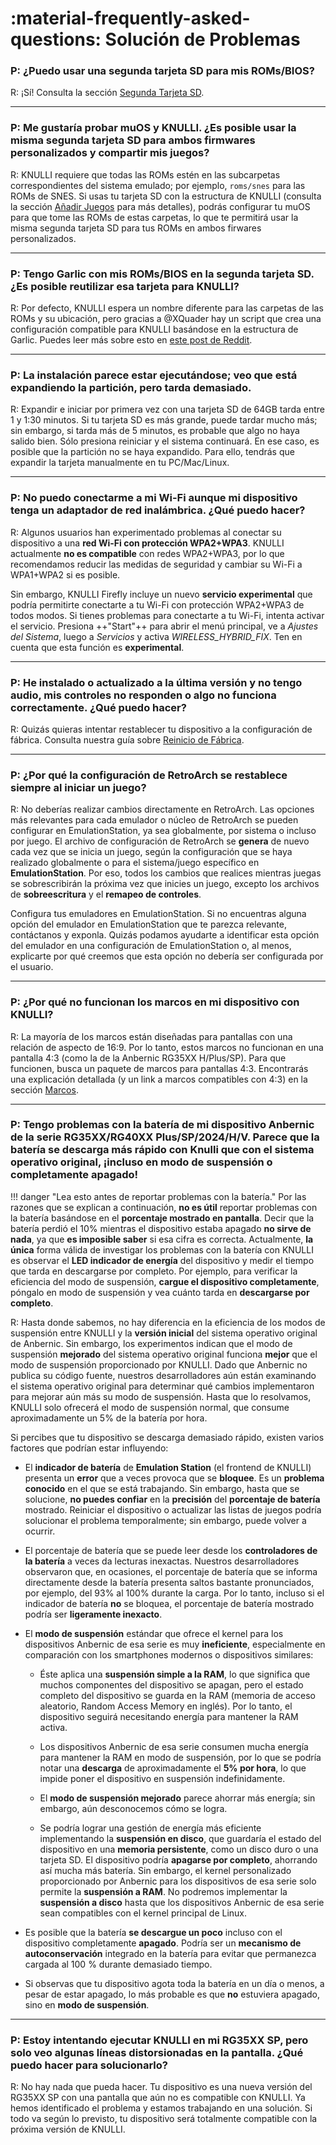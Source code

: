 # :material-frequently-asked-questions: Solución de Problemas

### P: ¿Puedo usar una segunda tarjeta SD para mis ROMs/BIOS?

R: ¡Sí! Consulta la sección [Segunda Tarjeta SD](../../play/add-games/second-sd-card).

---

### P: Me gustaría probar muOS y KNULLI. ¿Es posible usar la misma segunda tarjeta SD para ambos firmwares personalizados y compartir mis juegos?

R: KNULLI requiere que todas las ROMs estén en las subcarpetas correspondientes del sistema emulado; por ejemplo, `roms/snes` para las ROMs de SNES. Si usas tu tarjeta SD con la estructura de KNULLI (consulta la sección [Añadir Juegos](../../play/add-games) para más detalles), podrás configurar tu muOS para que tome las ROMs de estas carpetas, lo que te permitirá usar la misma segunda tarjeta SD para tus ROMs en ambos firwares personalizados.

---

### P: Tengo Garlic con mis ROMs/BIOS en la segunda tarjeta SD. ¿Es posible reutilizar esa tarjeta para KNULLI?

R: Por defecto, KNULLI espera un nombre diferente para las carpetas de las ROMs y su ubicación, pero gracias a @XQuader hay un script que crea una configuración compatible para KNULLI basándose en la estructura de Garlic. Puedes leer más sobre esto en [este post de Reddit](https://www.reddit.com/r/RG35XX/comments/12zxs8t/how_to_get_garlicos_roms_folders_working_in/).

---

### P: La instalación parece estar ejecutándose; veo que está expandiendo la partición, pero tarda demasiado.

R: Expandir e iniciar por primera vez con una tarjeta SD de 64GB tarda entre 1 y 1:30 minutos. Si tu tarjeta SD es más grande, puede tardar mucho más; sin embargo, si tarda más de 5 minutos, es probable que algo no haya salido bien. Sólo presiona reiniciar y el sistema continuará. En ese caso, es posible que la partición no se haya expandido. Para ello, tendrás que expandir la tarjeta manualmente en tu PC/Mac/Linux.

---

### P: No puedo conectarme a mi Wi-Fi aunque mi dispositivo tenga un adaptador de red inalámbrica. ¿Qué puedo hacer?

R: Algunos usuarios han experimentado problemas al conectar su dispositivo a una **red Wi-Fi con protección WPA2+WPA3**. KNULLI actualmente **no es compatible** con redes WPA2+WPA3, por lo que recomendamos reducir las medidas de seguridad y cambiar su Wi-Fi a WPA1+WPA2 si es posible.

Sin embargo, KNULLI Firefly incluye un nuevo **servicio experimental** que podría permitirte conectarte a tu Wi-Fi con protección WPA2+WPA3 de todos modos. Si tienes problemas para conectarte a tu Wi-Fi, intenta activar el servicio. Presiona ++"Start"++ para abrir el menú principal, ve a *Ajustes del Sistema*, luego a *Servicios* y activa *WIRELESS_HYBRID_FIX*. Ten en cuenta que esta función es **experimental**.

---

### P: He instalado o actualizado a la última versión y no tengo audio, mis controles no responden o algo no funciona correctamente. ¿Qué puedo hacer?

R: Quizás quieras intentar restablecer tu dispositivo a la configuración de fábrica. Consulta nuestra guía sobre [Reinicio de Fábrica](../../configure/reset-to-factory-settings).

---

### P: ¿Por qué la configuración de RetroArch se restablece siempre al iniciar un juego?

R: No deberías realizar cambios directamente en RetroArch. Las opciones más relevantes para cada emulador o núcleo de RetroArch se pueden configurar en EmulationStation, ya sea globalmente, por sistema o incluso por juego. El archivo de configuración de RetroArch se **genera** de nuevo cada vez que se inicia un juego, según la configuración que se haya realizado globalmente o para el sistema/juego específico en **EmulationStation**. Por eso, todos los cambios que realices mientras juegas se sobrescribirán la próxima vez que inicies un juego, excepto los archivos de **sobreescritura** y el **remapeo de controles**.

Configura tus emuladores en EmulationStation. Si no encuentras alguna opción del emulador en EmulationStation que te parezca relevante, contáctanos y exponla. Quizás podamos ayudarte a identificar esta opción del emulador en una configuración de EmulationStation o, al menos, explicarte por qué creemos que esta opción no debería ser configurada por el usuario.

---

### P: ¿Por qué no funcionan los marcos en mi dispositivo con KNULLI?

R: La mayoría de los marcos están diseñadas para pantallas con una relación de aspecto de 16:9. Por lo tanto, estos marcos no funcionan en una pantalla 4:3 (como la de la Anbernic RG35XX H/Plus/SP). Para que funcionen, busca un paquete de marcos para pantallas 4:3. Encontrarás una explicación detallada (y un link a marcos compatibles con 4:3) en la sección [Marcos](../../configure/customization/bezel-decorations).

---

### P: Tengo problemas con la batería de mi dispositivo Anbernic de la serie RG35XX/RG40XX Plus/SP/2024/H/V. Parece que la batería se descarga más rápido con Knulli que con el sistema operativo original, ¡incluso en modo de suspensión o completamente apagado!

!!! danger "Lea esto antes de reportar problemas con la batería."
    Por las razones que se explican a continuación, **no es útil** reportar problemas con la batería basándose en el **porcentaje mostrado en pantalla**. Decir que la batería perdió el 10% mientras el dispositivo estaba apagado **no sirve de nada**, ya que **es imposible saber** si esa cifra es correcta.
    Actualmente, **la única** forma válida de investigar los problemas con la batería con KNULLI es observar el **LED indicador de energía** del dispositivo y medir el tiempo que tarda en descargarse por completo. Por ejemplo, para verificar la eficiencia del modo de suspensión, **cargue el dispositivo completamente**, póngalo en modo de suspensión y vea cuánto tarda en **descargarse por completo**.

R: Hasta donde sabemos, no hay diferencia en la eficiencia de los modos de suspensión entre KNULLI y la **versión inicial** del sistema operativo original de Anbernic. Sin embargo, los experimentos indican que el modo de suspensión **mejorado** del sistema operativo original funciona **mejor** que el modo de suspensión proporcionado por KNULLI. Dado que Anbernic no publica su código fuente, nuestros desarrolladores aún están examinando el sistema operativo original para determinar qué cambios implementaron para mejorar aún más su modo de suspensión. Hasta que lo resolvamos, KNULLI solo ofrecerá el modo de suspensión normal, que consume aproximadamente un 5% de la batería por hora.

Si percibes que tu dispositivo se descarga demasiado rápido, existen varios factores que podrían estar influyendo:

* El **indicador de batería** de **Emulation Station** (el frontend de KNULLI) presenta un **error** que a veces provoca que se **bloquee**. Es un **problema conocido** en el que se está trabajando. Sin embargo, hasta que se solucione, **no puedes confiar** en la **precisión** del **porcentaje de batería** mostrado. Reiniciar el dispositivo o actualizar las listas de juegos podría solucionar el problema temporalmente; sin embargo, puede volver a ocurrir.

* El porcentaje de batería que se puede leer desde los **controladores de la batería** a veces da lecturas inexactas. Nuestros desarrolladores observaron que, en ocasiones, el porcentaje de batería que se informa directamente desde la batería presenta saltos bastante pronunciados, por ejemplo, del 93% al 100% durante la carga. Por lo tanto, incluso si el indicador de batería **no** se bloquea, el porcentaje de batería mostrado podría ser **ligeramente inexacto**.

* El **modo de suspensión** estándar que ofrece el kernel para los dispositivos Anbernic de esa serie es muy **ineficiente**, especialmente en comparación con los smartphones modernos o dispositivos similares:

    * Éste aplica una **suspensión simple a la RAM**, lo que significa que muchos componentes del dispositivo se apagan, pero el estado completo del dispositivo se guarda en la RAM (memoria de acceso aleatorio, Random Access Memory en inglés). Por lo tanto, el dispositivo seguirá necesitando energía para mantener la RAM activa.

    * Los dispositivos Anbernic de esa serie consumen mucha energía para mantener la RAM en modo de suspensión, por lo que se podría notar una **descarga** de aproximadamente el **5% por hora**, lo que impide poner el dispositivo en suspensión indefinidamente.

    * El **modo de suspensión mejorado** parece ahorrar más energía; sin embargo, aún desconocemos cómo se logra.

    * Se podría lograr una gestión de energía más eficiente implementando la **suspensión en disco**, que guardaría el estado del dispositivo en una **memoria persistente**, como un disco duro o una tarjeta SD. El dispositivo podría **apagarse por completo**, ahorrando así mucha más batería. Sin embargo, el kernel personalizado proporcionado por Anbernic para los dispositivos de esa serie solo permite la **suspensión a RAM**. No podremos implementar la **suspensión a disco** hasta que los dispositivos Anbernic de esa serie sean compatibles con el kernel principal de Linux.

* Es posible que la batería **se descargue un poco** incluso con el dispositivo completamente **apagado**. Podría ser un **mecanismo de autoconservación** integrado en la batería para evitar que permanezca cargada al 100 % durante demasiado tiempo.

* Si observas que tu dispositivo agota toda la batería en un día o menos, a pesar de estar apagado, lo más probable es que **no** estuviera apagado, sino en **modo de suspensión**.

---

### P: Estoy intentando ejecutar KNULLI en mi RG35XX SP, pero solo veo algunas líneas distorsionadas en la pantalla. ¿Qué puedo hacer para solucionarlo?

R: No hay nada que pueda hacer. Tu dispositivo es una nueva versión del RG35XX SP con una pantalla que aún no es compatible con KNULLI. Ya hemos identificado el problema y estamos trabajando en una solución. Si todo va según lo previsto, tu dispositivo será totalmente compatible con la próxima versión de KNULLI.